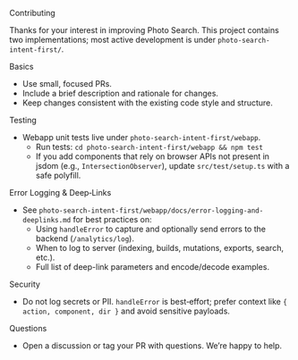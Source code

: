 Contributing

Thanks for your interest in improving Photo Search. This project contains two implementations; most active development is under `photo-search-intent-first/`.

Basics
- Use small, focused PRs.
- Include a brief description and rationale for changes.
- Keep changes consistent with the existing code style and structure.

Testing
- Webapp unit tests live under `photo-search-intent-first/webapp`.
  - Run tests: `cd photo-search-intent-first/webapp && npm test`
  - If you add components that rely on browser APIs not present in jsdom (e.g., `IntersectionObserver`), update `src/test/setup.ts` with a safe polyfill.

Error Logging & Deep‑Links
- See `photo-search-intent-first/webapp/docs/error-logging-and-deeplinks.md` for best practices on:
  - Using `handleError` to capture and optionally send errors to the backend (`/analytics/log`).
  - When to log to server (indexing, builds, mutations, exports, search, etc.).
  - Full list of deep-link parameters and encode/decode examples.

Security
- Do not log secrets or PII. `handleError` is best‑effort; prefer context like `{ action, component, dir }` and avoid sensitive payloads.

Questions
- Open a discussion or tag your PR with questions. We’re happy to help.

